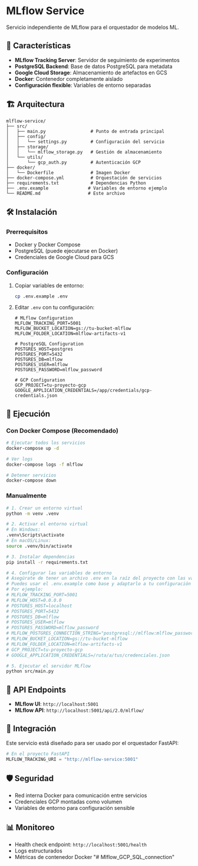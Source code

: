 # MLflow Service

Servicio independiente de MLflow para el orquestador de modelos ML.

## 🚀 Características

- **MLflow Tracking Server**: Servidor de seguimiento de experimentos
- **PostgreSQL Backend**: Base de datos PostgreSQL para metadata
- **Google Cloud Storage**: Almacenamiento de artefactos en GCS
- **Docker**: Contenedor completamente aislado
- **Configuración flexible**: Variables de entorno separadas

## 🏗️ Arquitectura

```
mlflow-service/
├── src/
│   ├── main.py                 # Punto de entrada principal
│   ├── config/
│   │   └── settings.py         # Configuración del servicio
│   ├── storage/
│   │   └── mlflow_storage.py   # Gestión de almacenamiento
│   └── utils/
│       └── gcp_auth.py         # Autenticación GCP
├── docker/
│   └── Dockerfile              # Imagen Docker
├── docker-compose.yml          # Orquestación de servicios
├── requirements.txt            # Dependencias Python
├── .env.example               # Variables de entorno ejemplo
└── README.md                  # Este archivo
```

## 🛠️ Instalación

### Prerrequisitos

- Docker y Docker Compose
- PostgreSQL (puede ejecutarse en Docker)
- Credenciales de Google Cloud para GCS

### Configuración

1. Copiar variables de entorno:
   ```bash
   cp .env.example .env
   ```

2. Editar `.env` con tu configuración:
   ```env
   # MLflow Configuration
   MLFLOW_TRACKING_PORT=5001
   MLFLOW_BUCKET_LOCATION=gs://tu-bucket-mlflow
   MLFLOW_FOLDER_LOCATION=mlflow-artifacts-v1
   
   # PostgreSQL Configuration
   POSTGRES_HOST=postgres
   POSTGRES_PORT=5432
   POSTGRES_DB=mlflow
   POSTGRES_USER=mlflow
   POSTGRES_PASSWORD=mlflow_password
   
   # GCP Configuration
   GCP_PROJECT=tu-proyecto-gcp
   GOOGLE_APPLICATION_CREDENTIALS=/app/credentials/gcp-credentials.json
   ```

## 🚀 Ejecución

### Con Docker Compose (Recomendado)

```bash
# Ejecutar todos los servicios
docker-compose up -d

# Ver logs
docker-compose logs -f mlflow

# Detener servicios
docker-compose down
```

### Manualmente

```bash
# 1. Crear un entorno virtual
python -m venv .venv

# 2. Activar el entorno virtual
# En Windows:
.venv\Scripts\activate
# En macOS/Linux:
source .venv/bin/activate

# 3. Instalar dependencias
pip install -r requirements.txt

# 4. Configurar las variables de entorno
# Asegúrate de tener un archivo .env en la raíz del proyecto con las variables necesarias.
# Puedes usar el .env.example como base y adaptarlo a tu configuración de PostgreSQL y GCS.
# Por ejemplo:
# MLFLOW_TRACKING_PORT=5001
# MLFLOW_HOST=0.0.0.0
# POSTGRES_HOST=localhost
# POSTGRES_PORT=5432
# POSTGRES_DB=mlflow
# POSTGRES_USER=mlflow
# POSTGRES_PASSWORD=mlflow_password
# MLFLOW_POSTGRES_CONNECTION_STRING="postgresql://mlflow:mlflow_password@localhost:5432/mlflow"
# MLFLOW_BUCKET_LOCATION=gs://tu-bucket-mlflow
# MLFLOW_FOLDER_LOCATION=mlflow-artifacts-v1
# GCP_PROJECT=tu-proyecto-gcp
# GOOGLE_APPLICATION_CREDENTIALS=/ruta/a/tus/credenciales.json

# 5. Ejecutar el servidor MLflow
python src/main.py
```

## 📡 API Endpoints

- **MLflow UI**: `http://localhost:5001`
- **MLflow API**: `http://localhost:5001/api/2.0/mlflow/`

## 🔗 Integración

Este servicio está diseñado para ser usado por el orquestador FastAPI:

```python
# En el proyecto FastAPI
MLFLOW_TRACKING_URI = "http://mlflow-service:5001"
```

## 🛡️ Seguridad

- Red interna Docker para comunicación entre servicios
- Credenciales GCP montadas como volumen
- Variables de entorno para configuración sensible

## 📊 Monitoreo

- Health check endpoint: `http://localhost:5001/health`
- Logs estructurados
- Métricas de contenedor Docker "# Mlflow_GCP_SQL_connection"

